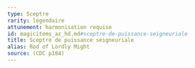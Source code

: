 ```yaml
---
type: Sceptre
rarity: légendaire
attunement: harmonisation requise
id: magicitems_az_hd.md#sceptre-de-puissance-seigneuriale
title: Sceptre de puissance seigneuriale
alias: Rod of Lordly Might
source: (CDC p184)
---
```


